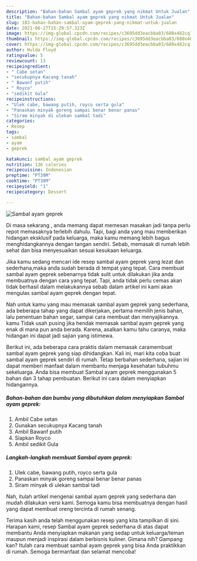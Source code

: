 ```yaml
---
description: "Bahan-bahan Sambal ayam geprek yang nikmat Untuk Jualan"
title: "Bahan-bahan Sambal ayam geprek yang nikmat Untuk Jualan"
slug: 183-bahan-bahan-sambal-ayam-geprek-yang-nikmat-untuk-jualan
date: 2021-06-27T15:29:57.323Z
image: https://img-global.cpcdn.com/recipes/c3695dd3eacbba03/680x482cq70/sambal-ayam-geprek-foto-resep-utama.jpg
thumbnail: https://img-global.cpcdn.com/recipes/c3695dd3eacbba03/680x482cq70/sambal-ayam-geprek-foto-resep-utama.jpg
cover: https://img-global.cpcdn.com/recipes/c3695dd3eacbba03/680x482cq70/sambal-ayam-geprek-foto-resep-utama.jpg
author: Hulda Floyd
ratingvalue: 5
reviewcount: 13
recipeingredient:
- " Cabe setan"
- "secukupnya Kacang tanah"
- " Bawanf putih"
- " Royco"
- "sedikit Gula"
recipeinstructions:
- "Ulek cabe, bawang putih, royco serta gula"
- "Panaskan minyak goreng sampai benar benar panas"
- "Siram minyak di ulekan sambal tadi"
categories:
- Resep
tags:
- sambal
- ayam
- geprek

katakunci: sambal ayam geprek 
nutrition: 136 calories
recipecuisine: Indonesian
preptime: "PT39M"
cooktime: "PT38M"
recipeyield: "1"
recipecategory: Dessert

---
```



![Sambal ayam geprek](https://img-global.cpcdn.com/recipes/c3695dd3eacbba03/680x482cq70/sambal-ayam-geprek-foto-resep-utama.jpg)

Di masa  sekarang , anda memang dapat memesan masakan jadi tanpa perlu repot memasaknya terlebih dahulu. Tapi, bagi anda yang mau memberikan hidangan eksklusif pada keluarga, maka kamu memang lebih bagus menghidangkannya dengan tangan sendiri. Sebab, memasak di rumah lebih sehat dan bisa menyesuaikan sesuai kesukaan keluarga.

Jika kamu sedang mencari ide resep sambal ayam geprek yang lezat dan sederhana,maka anda sudah berada di tempat yang tepat. Cara membuat sambal ayam geprek  sebenarnya tidak sulit untuk dilakukan jika anda membuatnya dengan cara yang tepat. Tapi, anda tidak perlu cemas akan tidak berhasil dalam melakukannya 
sebab dalam artikel ini kami akan mengulas sambal ayam geprek dengan tepat.  



Nah untuk kamu yang mau memasak sambal ayam geprek yang sederhana, ada beberapa tahap yang dapat dikerjakan, pertama memilih jenis bahan, lalu penentuan bahan segar, sampai cara membuat dan menyajikannya. kamu Tidak usah pusing jika hendak memasak sambal ayam geprek yang enak di mana pun anda berada. Karena, asalkan kamu  tahu caranya, maka hidangan ini dapat jadi sajian yang istimewa.

Berikut ini, ada beberapa cara praktis  dalam memasak caramembuat sambal ayam geprek yang siap dihidangkan. Kali ini, mari kita coba buat sambal ayam geprek sendiri di rumah. Tetap berbahan sederhana, sajian ini dapat memberi manfaat dalam membantu menjaga kesehatan tubuhmu sekeluarga. Anda bisa membuat Sambal ayam geprek menggunakan 5 bahan dan 3 tahap pembuatan. Berikut ini cara dalam menyiapkan hidangannya.

<!--inarticleads1-->

##### Bahan-bahan dan bumbu yang dibutuhkan dalam menyiapkan Sambal ayam geprek:

1. Ambil  Cabe setan
1. Gunakan secukupnya Kacang tanah
1. Ambil  Bawanf putih
1. Siapkan  Royco
1. Ambil sedikit Gula




<!--inarticleads2-->

##### Langkah-langkah membuat Sambal ayam geprek:

1. Ulek cabe, bawang putih, royco serta gula
1. Panaskan minyak goreng sampai benar benar panas
1. Siram minyak di ulekan sambal tadi




Nah, itulah artikel mengenai  sambal ayam geprek  yang sederhana dan mudah dilakukan versi kami. Semoga kamu bisa membuatnya dengan hasil yang dapat membuat oreng tercinta di rumah senang. 

Terima kasih anda telah menggunakan resep yang kita tampilkan di sini. Harapan kami, resep  Sambal ayam geprek sederhana di atas dapat membantu Anda menyiapkan makanan yang sedap untuk keluarga/teman maupun menjadi inspirasi dalam berbisnis kuliner. Gimana nih? Gampang kan? Itulah cara membuat sambal ayam geprek yang bisa Anda praktikkan di rumah. Semoga bermanfaat dan selamat mencoba!

